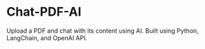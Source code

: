# Chat-PDF-AI
Upload a PDF and chat with its content using AI. Built using Python, LangChain, and OpenAI API.
